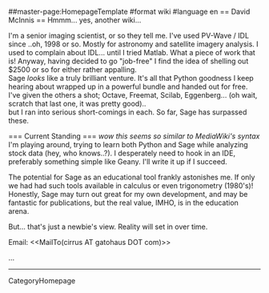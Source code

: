 ##master-page:HomepageTemplate
#format wiki
#language en
== David McInnis ==
Hmmm... yes, another wiki...

I'm a senior imaging scientist, or so they tell me.  I've used PV-Wave / IDL since ..oh, 1998 or so.  Mostly for astronomy and satellite imagery analysis.   I used to complain about IDL...   until I tried Matlab.  What a piece of work that is!  Anyway, having decided to go "job-free" I find the idea of shelling out $2500 or so for either rather appalling.  
Sage _looks_ like a truly brilliant venture.  It's all that Python goodness I keep hearing about wrapped up in a powerful bundle and handed out for free.  
I've given the others a shot; Octave, Freemat, Scilab, Eggenberg...  (oh wait, scratch that last one, it was pretty good)..  
but I ran into serious short-comings in each.   So far, Sage has surpassed these.


=== Current Standing ===
<i>wow this seems so similar to MediaWiki's syntax</i>
I'm playing around, trying to learn both Python and Sage while analyzing stock data (hey, who knows..?).
I desperately need to hook in an IDE, preferably something simple like Geany.  I'll write it up if I succeed.

The potential for Sage as an educational tool frankly astonishes me.  If only we had had such tools available in calculus or even trigonometry (1980's)!  Honestly, Sage may turn out great for my own development, and may be fantastic for publications, but the real value, IMHO, is in the education arena.

But...  that's just a newbie's view.    Reality will set in over time.
 

Email: <<MailTo(cirrus AT gatohaus DOT com)>>

...

----
CategoryHomepage
